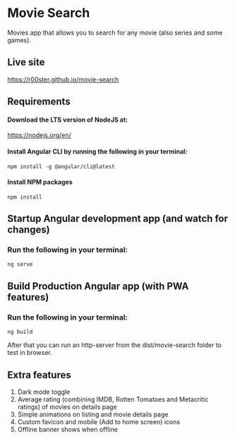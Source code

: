 # Movie Search
Movies app that allows you to search for any movie (also series and some games).

## Live site
https://r00ster.github.io/movie-search

## Requirements

#### Download the LTS version of NodeJS at:
https://nodejs.org/en/

#### Install Angular CLI by running the following in your terminal:
```
npm install -g @angular/cli@latest
```

#### Install NPM packages
```
npm install
```

## Startup Angular development app (and watch for changes)

### Run the following in your terminal:
```
ng serve
```

## Build Production Angular app (with PWA features)

### Run the following in your terminal:
```
ng build
```
After that you can run an http-server from the dist/movie-search folder to test in browser.

## Extra features
1.  Dark mode toggle
2.  Average rating (combining IMDB, Rotten Tomatoes and Metacritic ratings) of movies on details page
3.  Simple animations on listing and movie details page
4.  Custom favicon and mobile (Add to home screen) icons  
5.  Offline banner shows when offline 
